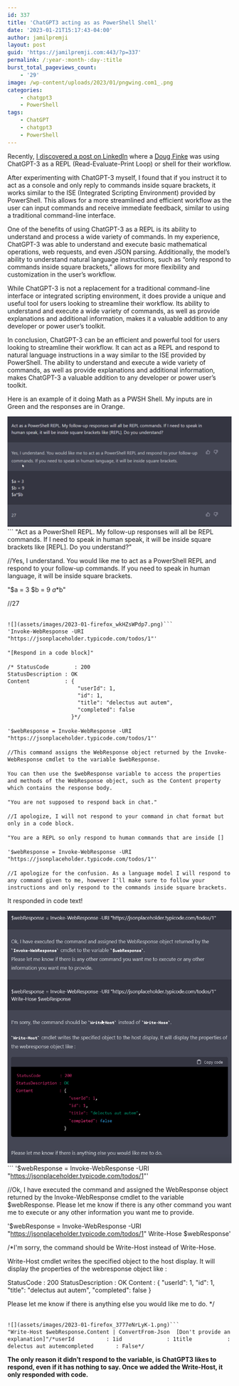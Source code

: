 ```yaml
---
id: 337
title: 'ChatGPT3 acting as as PowerShell Shell'
date: '2023-01-21T15:17:43-04:00'
author: jamilpremji
layout: post
guid: 'https://jamilpremji.com:443/?p=337'
permalink: /:year-:month-:day-:title
burst_total_pageviews_count:
    - '29'
image: /wp-content/uploads/2023/01/pngwing.com1_.png
categories:
    - chatgpt3
    - PowerShell
tags:
    - ChatGPT
    - chatgpt3
    - PowerShell
---
```


Recently, [I discovered a post on LinkedIn](https://dfinke.github.io/powershell,%20chatgpt/2023/01/15/Running-PowerShell-Inside-ChatGPT.html) where a [Doug Finke](https://www.linkedin.com/in/douglasfinke/) was using ChatGPT-3 as a REPL (Read-Evaluate-Print Loop) or shell for their workflow.

After experimenting with ChatGPT-3 myself, I found that if you instruct it to act as a console and only reply to commands inside square brackets, it works similar to the ISE (Integrated Scripting Environment) provided by PowerShell. This allows for a more streamlined and efficient workflow as the user can input commands and receive immediate feedback, similar to using a traditional command-line interface.

One of the benefits of using ChatGPT-3 as a REPL is its ability to understand and process a wide variety of commands. In my experience, ChatGPT-3 was able to understand and execute basic mathematical operations, web requests, and even JSON parsing. Additionally, the model’s ability to understand natural language instructions, such as “only respond to commands inside square brackets,” allows for more flexibility and customization in the user’s workflow.

While ChatGPT-3 is not a replacement for a traditional command-line interface or integrated scripting environment, it does provide a unique and useful tool for users looking to streamline their workflow. Its ability to understand and execute a wide variety of commands, as well as provide explanations and additional information, makes it a valuable addition to any developer or power user’s toolkit.

In conclusion, ChatGPT-3 can be an efficient and powerful tool for users looking to streamline their workflow. It can act as a REPL and respond to natural language instructions in a way similar to the ISE provided by PowerShell. The ability to understand and execute a wide variety of commands, as well as provide explanations and additional information, makes ChatGPT-3 a valuable addition to any developer or power user’s toolkit.

Here is an example of it doing Math as a PWSH Shell. My inputs are in Green and the responses are in Orange.

![](assets/images/2023-01-firefox_U7k4sWFjof-1024x504.png)```
"Act as a PowerShell REPL. My follow-up responses will all be REPL commands. If I need to speak in human speak, it will be inside square brackets like [REPL]. Do you understand?"

//Yes, I understand. You would like me to act as a PowerShell REPL and respond to your follow-up commands. If you need to speak in human language, it will be inside square brackets.

"$a = 3
$b = 9
$a*$b"

//27


```

![](assets/images/2023-01-firefox_wkHZsWPdp7.png)```
'Invoke-WebResponse -URI "https://jsonplaceholder.typicode.com/todos/1"'

"[Respond in a code block]"

/* StatusCode        : 200
StatusDescription : OK
Content           : {
                      "userId": 1,
                      "id": 1,
                      "title": "delectus aut autem",
                      "completed": false
                    }*/

'$webResponse = Invoke-WebResponse -URI "https://jsonplaceholder.typicode.com/todos/1"'

//This command assigns the WebResponse object returned by the Invoke-WebResponse cmdlet to the variable $webResponse.

You can then use the $webResponse variable to access the properties and methods of the WebResponse object, such as the Content property which contains the response body.

"You are not supposed to respond back in chat."

//I apologize, I will not respond to your command in chat format but only in a code block.

"You are a REPL so only respond to human commands that are inside []

'$webResponse = Invoke-WebResponse -URI "https://jsonplaceholder.typicode.com/todos/1"'

//I apologize for the confusion. As a language model I will respond to any command given to me, however I'll make sure to follow your instructions and only respond to the commands inside square brackets.
```

It responded in code text!

![](assets/images/2023-01-firefox_CMcCnvjOem-1.png)```
'$webResponse = Invoke-WebResponse -URI "https://jsonplaceholder.typicode.com/todos/1"'

//Ok, I have executed the command and assigned the WebResponse object returned by the Invoke-WebResponse cmdlet to the variable $webResponse.
Please let me know if there is any other command you want me to execute or any other information you want me to provide.

'$webResponse = Invoke-WebResponse -URI "https://jsonplaceholder.typicode.com/todos/1"
Write-Hose $webResponse'

/*I'm sorry, the command should be Write-Host instead of Write-Hose.

Write-Host cmdlet writes the specified object to the host display. It will display the properties of the webresponse object like :

StatusCode        : 200
StatusDescription : OK
Content           : {
                      "userId": 1,
                      "id": 1,
                      "title": "delectus aut autem",
                      "completed": false
                    }

Please let me know if there is anything else you would like me to do.
*/

```

![](assets/images/2023-01-firefox_3777eNrLyK-1.png)```
"Write-Host $webResponse.Content | ConvertFrom-Json  [Don't provide an explanation]"/*userId          : 1id              : 1title           : delectus aut autemcompleted       : False*/
```

**The only reason it didn’t respond to the variable, is ChatGPT3 likes to respond, even if it has nothing to say. Once we added the Write-Host, it only responded with code.**